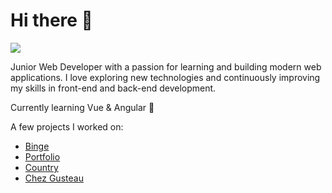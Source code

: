 # Hi there 👋

![](https://komarev.com/ghpvc/?username=mhss-dev)

Junior Web Developer with a passion for learning and building modern web applications. 
I love exploring new technologies and continuously improving my skills in front-end and back-end development. 

Currently learning Vue & Angular 🌱

A few projects I worked on:

- [Binge](https://binge-now.netlify.app)
- [Portfolio](https://mhss-dev.github.io/portfolio/)
- [Country](https://github.com/mhss-dev/Country)
- [Chez Gusteau](https://github.com/mhss-dev/Chez_Gusteau)

#
